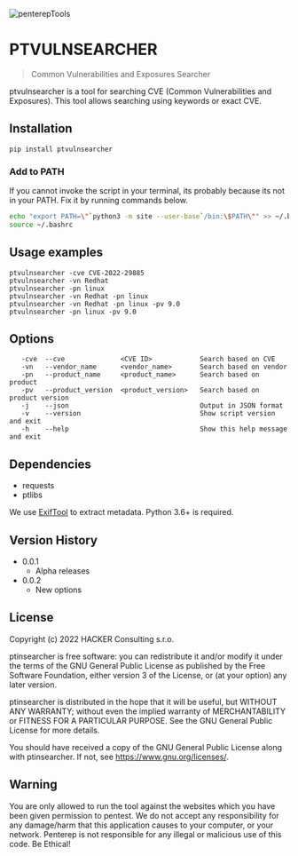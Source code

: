 ![penterepTools](https://www.penterep.com/external/penterepToolsLogo.png)


# PTVULNSEARCHER
> Common Vulnerabilities and Exposures Searcher

ptvulnsearcher is a tool for searching CVE (Common Vulnerabilities and Exposures). This tool allows searching using keywords or exact CVE.

## Installation

```
pip install ptvulnsearcher
```

### Add to PATH
If you cannot invoke the script in your terminal, its probably because its not in your PATH. Fix it by running commands below.
```bash
echo "export PATH=\"`python3 -m site --user-base`/bin:\$PATH\"" >> ~/.bashrc
source ~/.bashrc
```

## Usage examples

```         
ptvulnsearcher -cve CVE-2022-29885           
ptvulnsearcher -vn Redhat                     
ptvulnsearcher -pn linux                      
ptvulnsearcher -vn Redhat -pn linux           
ptvulnsearcher -vn Redhat -pn linux -pv 9.0  
ptvulnsearcher -pn linux -pv 9.0              
```

## Options
```
   -cve  --cve              <CVE ID>            Search based on CVE
   -vn   --vendor_name      <vendor_name>       Search based on vendor
   -pn   --product_name     <product_name>      Search based on product
   -pv   --product_version  <product_version>   Search based on product version
   -j    --json                                 Output in JSON format
   -v    --version                              Show script version and exit
   -h    --help                                 Show this help message and exit
```

## Dependencies
- requests
- ptlibs

We use [ExifTool](https://exiftool.org/) to extract metadata.
Python 3.6+ is required.

## Version History
* 0.0.1
    * Alpha releases
* 0.0.2
    * New options
    
## License

Copyright (c) 2022 HACKER Consulting s.r.o.

ptinsearcher is free software: you can redistribute it and/or modify
it under the terms of the GNU General Public License as published by
the Free Software Foundation, either version 3 of the License, or
(at your option) any later version.

ptinsearcher is distributed in the hope that it will be useful,
but WITHOUT ANY WARRANTY; without even the implied warranty of
MERCHANTABILITY or FITNESS FOR A PARTICULAR PURPOSE.  See the
GNU General Public License for more details.

You should have received a copy of the GNU General Public License
along with ptinsearcher.  If not, see <https://www.gnu.org/licenses/>.

## Warning

You are only allowed to run the tool against the websites which
you have been given permission to pentest. We do not accept any
responsibility for any damage/harm that this application causes to your
computer, or your network. Penterep is not responsible for any illegal
or malicious use of this code. Be Ethical!
